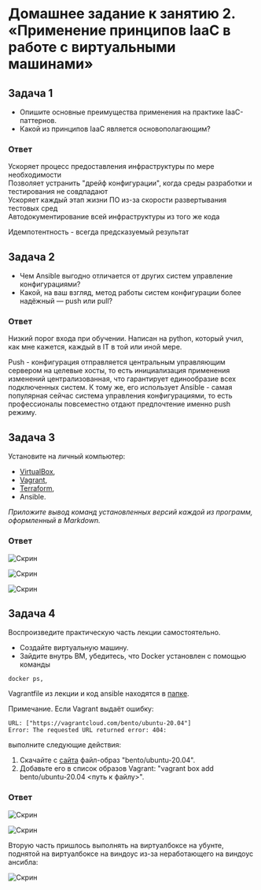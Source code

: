 
# Домашнее задание к занятию 2. «Применение принципов IaaC в работе с виртуальными машинами»


## Задача 1

- Опишите основные преимущества применения на практике IaaC-паттернов.
- Какой из принципов IaaC является основополагающим?

### Ответ

Ускоряет процесс предоставления инфраструктуры по мере необходимости  
Позволяет устранить "дрейф конфигурации", когда среды разработки и тестирования не совдпадают  
Ускоряет каждый этап жизни ПО из-за скорости развертывания тестовых сред  
Автодокументирование всей инфраструктуры из того же кода   
  
Идемпотентность - всегда предсказуемый результат  

## Задача 2

- Чем Ansible выгодно отличается от других систем управление конфигурациями?
- Какой, на ваш взгляд, метод работы систем конфигурации более надёжный — push или pull?

### Ответ

Низкий порог входа при обучении. Написан на python, который учил, как мне кажется, каждый в IT в той или иной мере.   
  
Push  - конфигурация отправляется центральным управляющим сервером на целевые хосты, то есть инициализация применения изменений централизованная, что гарантирует единообразие всех подключенных систем. К тому же, его использует Ansible - самая популярная сейчас система управления конфигурациями, то есть профессионалы повсеместно отдают предпочтение именно push режиму.


## Задача 3

Установите на личный компьютер:

- [VirtualBox](https://www.virtualbox.org/),
- [Vagrant](https://github.com/netology-code/devops-materials),
- [Terraform](https://github.com/netology-code/devops-materials/blob/master/README.md),
- Ansible.

*Приложите вывод команд установленных версий каждой из программ, оформленный в Markdown.*

### Ответ

![Скрин](https://github.com/Jlljully/Virtualization/blob/main/files/lesson_2/Screenshot_1.png "1")  
  
![Скрин](https://github.com/Jlljully/Virtualization/blob/main/files/lesson_2/Screenshot_2.png "2")  

![Скрин](https://github.com/Jlljully/Virtualization/blob/main/files/lesson_2/Screenshot_3.png "3")  

## Задача 4 

Воспроизведите практическую часть лекции самостоятельно.

- Создайте виртуальную машину.
- Зайдите внутрь ВМ, убедитесь, что Docker установлен с помощью команды
```
docker ps,
```
Vagrantfile из лекции и код ansible находятся в [папке](https://github.com/netology-code/virt-homeworks/tree/virt-11/05-virt-02-iaac/src).

Примечание. Если Vagrant выдаёт ошибку:
```
URL: ["https://vagrantcloud.com/bento/ubuntu-20.04"]     
Error: The requested URL returned error: 404:
```

выполните следующие действия:

1. Скачайте с [сайта](https://app.vagrantup.com/bento/boxes/ubuntu-20.04) файл-образ "bento/ubuntu-20.04".
2. Добавьте его в список образов Vagrant: "vagrant box add bento/ubuntu-20.04 <путь к файлу>".


### Ответ

![Скрин](https://github.com/Jlljully/Virtualization/blob/main/files/lesson_2/Screenshot_4.png "4")  

![Скрин](https://github.com/Jlljully/Virtualization/blob/main/files/lesson_2/Screenshot_5.png "5")  

Вторую часть пришлось выполнять на виртуалбоксе на убунте, поднятой на виртуалбоксе на виндоус из-за неработающего на виндоус ансибла:  

![Скрин](https://github.com/Jlljully/Virtualization/blob/main/files/lesson_2/Screenshot_7.png "5")
